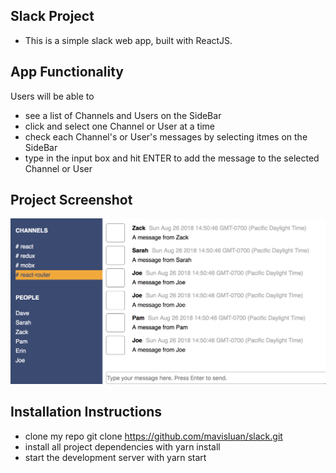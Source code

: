 ## Slack Project

- This is a simple slack web app, built with ReactJS.


## App Functionality

Users will be able to 
- see a list of Channels and Users on the SideBar 
- click and select one Channel or User at a time
- check each Channel's or User's messages by selecting itmes on the SideBar
- type in the input box and hit ENTER to add the message to the selected Channel or User


## Project Screenshot 

![](src/slack_project.png )


## Installation Instructions

- clone my repo git clone https://github.com/mavisluan/slack.git
- install all project dependencies with yarn install
- start the development server with yarn start
